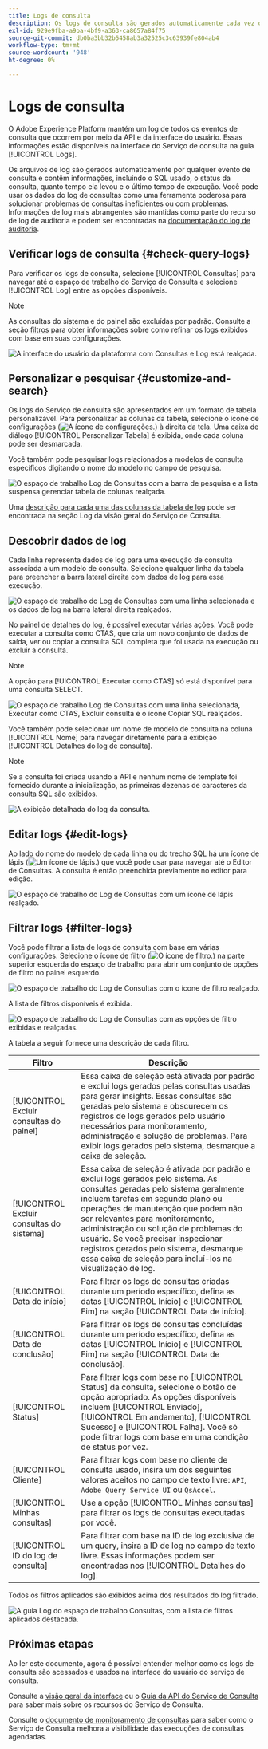 ```yaml
---
title: Logs de consulta
description: Os logs de consulta são gerados automaticamente cada vez que uma consulta é executada e ficam disponíveis por meio da interface do usuário para ajudar na solução de problemas. Este documento descreve como usar e navegar na seção Logs do serviço de consulta da interface do usuário.
exl-id: 929e9fba-a9ba-4bf9-a363-ca8657a84f75
source-git-commit: db0ba3bb32b5458ab3a32525c3c63939fe804ab4
workflow-type: tm+mt
source-wordcount: '948'
ht-degree: 0%

---
```


# Logs de consulta

O Adobe Experience Platform mantém um log de todos os eventos de consulta que ocorrem por meio da API e da interface do usuário. Essas informações estão disponíveis na interface do Serviço de consulta na guia [!UICONTROL Logs].

Os arquivos de log são gerados automaticamente por qualquer evento de consulta e contêm informações, incluindo o SQL usado, o status da consulta, quanto tempo ela levou e o último tempo de execução. Você pode usar os dados do log de consultas como uma ferramenta poderosa para solucionar problemas de consultas ineficientes ou com problemas. Informações de log mais abrangentes são mantidas como parte do recurso de log de auditoria e podem ser encontradas na [documentação do log de auditoria](../../landing/governance-privacy-security/audit-logs/overview.md).

## Verificar logs de consulta {#check-query-logs}

Para verificar os logs de consulta, selecione [!UICONTROL Consultas] para navegar até o espaço de trabalho do Serviço de Consulta e selecione [!UICONTROL Log] entre as opções disponíveis.

>[!NOTE]
>
>As consultas do sistema e do painel são excluídas por padrão. Consulte a seção [filtros](#filter-logs) para obter informações sobre como refinar os logs exibidos com base em suas configurações.

![A interface do usuário da plataforma com Consultas e Log está realçada.](../images/ui/query-log/logs.png)

## Personalizar e pesquisar {#customize-and-search}

Os logs do Serviço de consulta são apresentados em um formato de tabela personalizável. Para personalizar as colunas da tabela, selecione o ícone de configurações (![A ícone de configurações.](/help/images/icons/column-settings.png)) à direita da tela. Uma caixa de diálogo [!UICONTROL Personalizar Tabela] é exibida, onde cada coluna pode ser desmarcada.

Você também pode pesquisar logs relacionados a modelos de consulta específicos digitando o nome do modelo no campo de pesquisa.

![O espaço de trabalho Log de Consultas com a barra de pesquisa e a lista suspensa gerenciar tabela de colunas realçada.](../images/ui/query-log/customize-logs.png)

Uma [descrição para cada uma das colunas da tabela de log](./overview.md#log) pode ser encontrada na seção Log da visão geral do Serviço de Consulta.

## Descobrir dados de log

Cada linha representa dados de log para uma execução de consulta associada a um modelo de consulta. Selecione qualquer linha da tabela para preencher a barra lateral direita com dados de log para essa execução.

![O espaço de trabalho do Log de Consultas com uma linha selecionada e os dados de log na barra lateral direita realçados.](../images/ui/query-log/log-details.png)

No painel de detalhes do log, é possível executar várias ações. Você pode executar a consulta como CTAS, que cria um novo conjunto de dados de saída, ver ou copiar a consulta SQL completa que foi usada na execução ou excluir a consulta.

>[!NOTE]
>
>A opção para [!UICONTROL Executar como CTAS] só está disponível para uma consulta SELECT.

![O espaço de trabalho Log de Consultas com uma linha selecionada, Executar como CTAS, Excluir consulta e o ícone Copiar SQL realçados.](../images/ui/query-log/edit-output-dataset.png)

Você também pode selecionar um nome de modelo de consulta na coluna [!UICONTROL Nome] para navegar diretamente para a exibição [!UICONTROL Detalhes do log de consulta].

>[!NOTE]
>
>Se a consulta foi criada usando a API e nenhum nome de template foi fornecido durante a inicialização, as primeiras dezenas de caracteres da consulta SQL são exibidos.

![A exibição detalhada do log da consulta.](../images/ui/query-log/query-log-details.png)

## Editar logs {#edit-logs}

Ao lado do nome do modelo de cada linha ou do trecho SQL há um ícone de lápis (![Um ícone de lápis.](/help/images/icons/edit.png)) que você pode usar para navegar até o Editor de Consultas. A consulta é então preenchida previamente no editor para edição.

![O espaço de trabalho do Log de Consultas com um ícone de lápis realçado.](../images/ui/query-log/edit-query.png)

## Filtrar logs {#filter-logs}

Você pode filtrar a lista de logs de consulta com base em várias configurações. Selecione o ícone de filtro (![O ícone de filtro.](/help/images/icons/filter.png)) na parte superior esquerda do espaço de trabalho para abrir um conjunto de opções de filtro no painel esquerdo.

![O espaço de trabalho do Log de Consultas com o ícone de filtro realçado.](../images/ui/query-log/log-filter.png)

A lista de filtros disponíveis é exibida.

![O espaço de trabalho do Log de Consultas com as opções de filtro exibidas e realçadas.](../images/ui/query-log/log-filter-settings.png)

A tabela a seguir fornece uma descrição de cada filtro.

| Filtro | Descrição |
| ------ | ----------- |
| [!UICONTROL Excluir consultas do painel] | Essa caixa de seleção está ativada por padrão e exclui logs gerados pelas consultas usadas para gerar insights. Essas consultas são geradas pelo sistema e obscurecem os registros de logs gerados pelo usuário necessários para monitoramento, administração e solução de problemas. Para exibir logs gerados pelo sistema, desmarque a caixa de seleção. |
| [!UICONTROL Excluir consultas do sistema] | Essa caixa de seleção é ativada por padrão e exclui logs gerados pelo sistema. As consultas geradas pelo sistema geralmente incluem tarefas em segundo plano ou operações de manutenção que podem não ser relevantes para monitoramento, administração ou solução de problemas do usuário. Se você precisar inspecionar registros gerados pelo sistema, desmarque essa caixa de seleção para incluí-los na visualização de log. |
| [!UICONTROL Data de início] | Para filtrar os logs de consultas criadas durante um período específico, defina as datas [!UICONTROL Início] e [!UICONTROL Fim] na seção [!UICONTROL Data de início]. |
| [!UICONTROL Data de conclusão] | Para filtrar os logs de consultas concluídas durante um período específico, defina as datas [!UICONTROL Início] e [!UICONTROL Fim] na seção [!UICONTROL Data de conclusão]. |
| [!UICONTROL Status] | Para filtrar logs com base no [!UICONTROL Status] da consulta, selecione o botão de opção apropriado. As opções disponíveis incluem [!UICONTROL Enviado], [!UICONTROL Em andamento], [!UICONTROL Sucesso] e [!UICONTROL Falha]. Você só pode filtrar logs com base em uma condição de status por vez. |
| [!UICONTROL Cliente] | Para filtrar logs com base no cliente de consulta usado, insira um dos seguintes valores aceitos no campo de texto livre: `API`, `Adobe Query Service UI` ou `QsAccel`. |
| [!UICONTROL Minhas consultas] | Use a opção [!UICONTROL Minhas consultas] para filtrar os logs de consultas executadas por você. |
| [!UICONTROL ID do log de consulta] | Para filtrar com base na ID de log exclusiva de um query, insira a ID de log no campo de texto livre. Essas informações podem ser encontradas nos [!UICONTROL Detalhes do log]. |

Todos os filtros aplicados são exibidos acima dos resultados do log filtrado.

![A guia Log do espaço de trabalho Consultas, com a lista de filtros aplicados destacada.](../images/ui/query-log/applied-log-filters.png)

## Próximas etapas

Ao ler este documento, agora é possível entender melhor como os logs de consulta são acessados e usados na interface do usuário do serviço de consulta.

Consulte a [visão geral da interface](./overview.md) ou o [Guia da API do Serviço de Consulta](../api/getting-started.md) para saber mais sobre os recursos do Serviço de Consulta.

Consulte o [documento de monitoramento de consultas](./monitor-queries.md) para saber como o Serviço de Consulta melhora a visibilidade das execuções de consultas agendadas.
